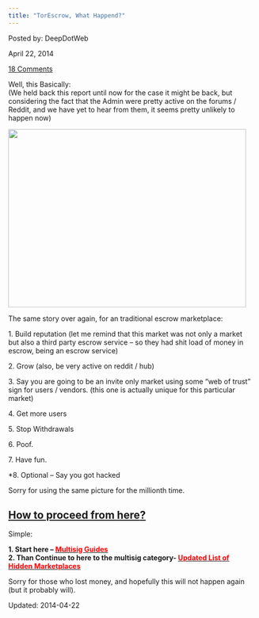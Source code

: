 ```yaml
---
title: "TorEscrow, What Happend?"
---
```


Posted by: DeepDotWeb

<span>April 22, 2014</span>
    
<a href="https://g-i-r.github.io/deepdotweb/2014/04/22/torescrow-marketplace-happend/#comments">18 Comments</a></span>
</p>
<p>Well, this Basically:<br/>
    (We held back this report until now for the case it might be back, but considering the fact that the Admin were pretty active on the forums / Reddit, and we have yet to hear from them, it seems pretty unlikely to happen now)</p>
<div style="width: 490px" class="wp-caption aligncenter"><img src="https://G-I-R.github.io/deepdotweb/imgs/2013/12/gone.jpg" alt="" width="480" height="360" />

<p>The same story over again, for an traditional escrow marketplace:</p>
<p>1. Build reputation (let me remind that this market was not only a market but also a third party escrow service &#8211; so they had shit load of money in escrow, being an escrow service)</p>
<p>2. Grow (also, be very active on reddit / hub)</p>
<p>3. Say you are going to be an invite only market using some &#8220;web of trust&#8221; sign for users / vendors. (this one is actually unique for this particular market)</p>
<p>4. Get more users</p>
<p>5. Stop Withdrawals</p>
<p>6. Poof.</p>
<p>7. Have fun.</p>
<p>*8. Optional &#8211; Say you got hacked</p>
<p>Sorry for using the same picture for the millionth time.</p>
<h2><span style="text-decoration: underline;"><strong>How to proceed from here</strong>?</span></h2>
<p>Simple:</p>
<div class="box  warning"><div class="box-inner-block"><i class="tieicon-boxicon"></i>
<p><strong>1. Start here &#8211; <span style="color: #ff0000;"><a href="multisig-guides/"><span style="color: #ff0000;">Multisig Guides</span></a></span></strong><br/>
<strong>2. Than Continue to here to the multisig category- <span style="color: #ff0000;"><a href="https://g-i-r.github.io/deepdotweb/2013/10/28/updated-llist-of-hidden-marketplaces-tor-i2p/"><span style="color: #ff0000;">Updated List of Hidden Marketplaces</span></a></span></strong></p>
</div></div>
<p>Sorry for those who lost money, and hopefully this will not happen again (but it probably will).</p>

Updated: 2014-04-22
    
